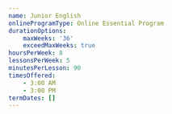 ```yaml
---
name: Junior English
onlineProgramType: Online Essential Program
durationOptions:
    maxWeeks: '36'
    exceedMaxWeeks: true
hoursPerWeek: 8
lessonsPerWeek: 5
minutesPerLesson: 90
timesOffered:
    - 3:00 AM
    - 3:00 PM
termDates: []
---
```

